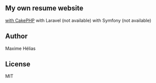 ## My own resume website

[with CakePHP](https://github.com/maxhelias/maximehelias.com/tree/cakephp)
with Laravel (not available)
with Symfony (not available)

## Author

Maxime Hélias

## License

MIT
